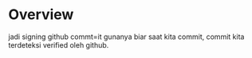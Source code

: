 # Overview
jadi signing github commt=it gunanya biar saat kita commit, commit kita terdeteksi verified oleh github.
